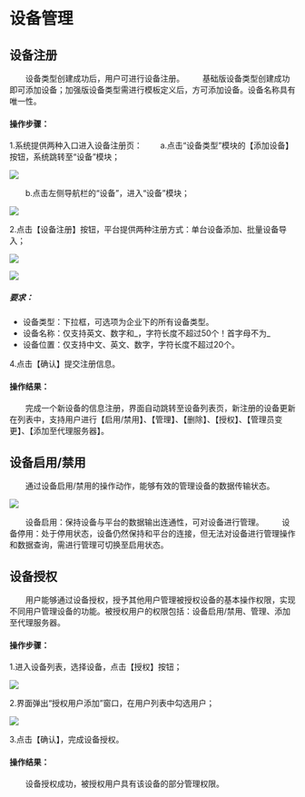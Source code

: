 # 设备管理
## 设备注册

　　设备类型创建成功后，用户可进行设备注册。
　　基础版设备类型创建成功即可添加设备；加强版设备类型需进行模板定义后，方可添加设备。设备名称具有唯一性。
#### 操作步骤：
1.系统提供两种入口进入设备注册页：
　　a.点击“设备类型”模块的【添加设备】按钮，系统跳转至“设备”模块；
  
![](http://10.129.4.175/doc/server/../Public/Uploads/2019-03-08/5c820eb1605a4.png)

　　b.点击左侧导航栏的“设备”，进入“设备”模块；
  
![](http://10.129.4.175/doc/server/../Public/Uploads/2019-03-08/5c820f3ed2fda.png)

2.点击【设备注册】按钮，平台提供两种注册方式：单台设备添加、批量设备导入；

![](http://10.129.4.175/doc/server/../Public/Uploads/2019-03-08/5c82103308724.png)

![](http://10.129.4.175/doc/server/../Public/Uploads/2019-03-08/5c82104f7ed94.png)
##### 要求：
- 设备类型：下拉框，可选项为企业下的所有设备类型。
- 设备名称：仅支持英文、数字和\_，字符长度不超过50个！首字母不为\_
- 设备位置：仅支持中文、英文、数字，字符长度不超过20个。

4.点击【确认】提交注册信息。
#### 操作结果：
　　完成一个新设备的信息注册，界面自动跳转至设备列表页，新注册的设备更新在列表中，支持用户进行【启用/禁用】、【管理】、【删除】、【授权】、【管理员变更】、【添加至代理服务器】。

## 设备启用/禁用

　　通过设备启用/禁用的操作动作，能够有效的管理设备的数据传输状态。
  
![](http://10.129.4.175/doc/server/../Public/Uploads/2019-02-27/5c75e12a42f9f.png)

　　设备启用：保持设备与平台的数据输出连通性，可对设备进行管理。
　　设备停用：处于停用状态，设备仍然保持和平台的连接，但无法对设备进行管理操作和数据查询，需进行管理可切换至启用状态。

## 设备授权

　　用户能够通过设备授权，授予其他用户管理被授权设备的基本操作权限，实现不同用户管理设备的功能。被授权用户的权限包括：设备启用/禁用、管理、添加至代理服务器。
#### 操作步骤：
1.进入设备列表，选择设备，点击【授权】按钮；

![](http://10.129.4.175/doc/server/../Public/Uploads/2019-03-08/5c82186d91199.png)

2.界面弹出“授权用户添加”窗口，在用户列表中勾选用户；

![](http://10.129.4.175/doc/server/../Public/Uploads/2019-03-09/5c83125f397c0.png)

3.点击【确认】，完成设备授权。

#### 操作结果：
　　设备授权成功，被授权用户具有该设备的部分管理权限。